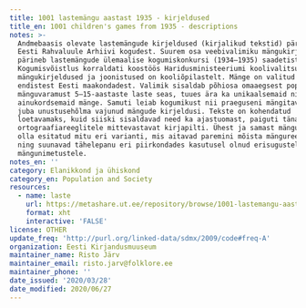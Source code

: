 ```yaml
---
title: 1001 lastemängu aastast 1935 - kirjeldused
title_en: 1001 children's games from 1935 - descriptions
notes: >-
  Andmebaasis olevate lastemängude kirjeldused (kirjalikud tekstid) pärinevad
  Eesti Rahvaluule Arhiivi kogudest. Suurem osa veebivalimiku mängukirjeldustest
  pärineb lastemängude ülemaalise kogumiskonkursi (1934–1935) saadetistest.
  Kogumisvõistlus korraldati koostöös Haridusministeeriumi koolivalitsusega,
  mängukirjeldused ja joonistused on kooliõpilastelt. Mänge on valitud kõikidest
  endistest Eesti maakondadest. Valimik sisaldab põhiosa omaaegsest populaarsest
  mänguvaramust 5–15-aastaste laste seas, tuues ära ka unikaalsemaid ning
  ainukordsemaid mänge. Samuti leiab kogumikust nii praeguseni mängitavaid kui
  juba unustusehõlma vajunud mängude kirjeldusi. Tekste on kohendatud
  loetavamaks, kuid siiski sisaldavad need ka ajastuomast, paiguti tänapäeva
  ortograafiareeglitele mittevastavat kirjapilti. Ühest ja samast mängust võib
  olla esitatud mitu eri varianti, mis aitavad paremini mõista mängureegleid
  ning suunavad tähelepanu eri piirkondades kasutusel olnud erisugustele
  mängunimetustele.
notes_en: ''
category: Elanikkond ja ühiskond
category_en: Population and Society
resources:
  - name: laste
    url: https://metashare.ut.ee/repository/browse/1001-lastemangu-aastast-1935/096d94c8317611e7a6e4005056b400241df1202cc85249a5be7f6b5c8ca67692/
    format: xht
    interactive: 'FALSE'
license: OTHER
update_freq: 'http://purl.org/linked-data/sdmx/2009/code#freq-A'
organization: Eesti Kirjandusmuuseum
maintainer_name: Risto Järv
maintainer_email: risto.jarv@folklore.ee
maintainer_phone: ''
date_issued: '2020/03/28'
date_modified: 2020/06/27
---
```


